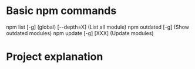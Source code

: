# Basic npm commands

npm list [-g] (global) [--depth=X] (List all module)
npm outdated [-g] (Show outdated modules)
npm update [-g] [XXX] (Update modules)

# Project explanation